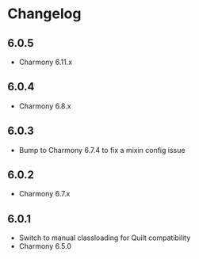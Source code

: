 # Changelog

## 6.0.5

- Charmony 6.11.x

## 6.0.4

- Charmony 6.8.x

## 6.0.3

- Bump to Charmony 6.7.4 to fix a mixin config issue

## 6.0.2

- Charmony 6.7.x

## 6.0.1

- Switch to manual classloading for Quilt compatibility
- Charmony 6.5.0